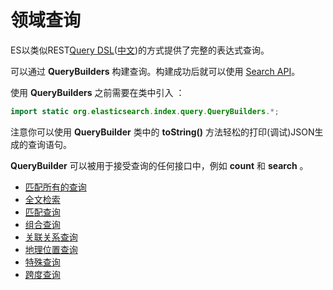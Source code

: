 # 领域查询

ES以类似REST[Query DSL](https://www.elastic.co/guide/en/elasticsearch/reference/5.6/query-dsl.html)([中文](https://www.elastic.co/guide/cn/elasticsearch/guide/cn/query-dsl-intro.html))的方式提供了完整的表达式查询。

可以通过 **QueryBuilders** 构建查询。构建成功后就可以使用 [Search API](../6SearchAPI/readme.md)。

使用 **QueryBuilders** 之前需要在类中引入 ：

```java
import static org.elasticsearch.index.query.QueryBuilders.*;
```

注意你可以使用 **QueryBuilder** 类中的 **toString()** 方法轻松的打印(调试)JSON生成的查询语句。

**QueryBuilder** 可以被用于接受查询的任何接口中，例如 **count** 和 **search** 。

- [匹配所有的查询](MatchAllQuery.md)
- [全文检索](FullTextQueries.md)
- [匹配查询](TermLevelQueries.md)
- [组合查询](CompoundQueries.md)
- [关联关系查询](JoiningQueries.md)
- [地理位置查询](GeoQueries.md)
- [特殊查询](SpecializedQueries.md)
- [跨度查询](SpanQueries.md)
